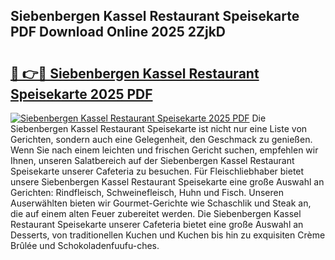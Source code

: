 ## Siebenbergen Kassel Restaurant Speisekarte PDF Download Online 2025 2ZjkD

# <h2><a href="http://gcbtrq.nevu.top/?p=Siebenbergen+Kassel+Restaurant+Speisekarte">🔗 👉🔴 Siebenbergen Kassel Restaurant Speisekarte 2025 PDF</a></h2>

[![Siebenbergen Kassel Restaurant Speisekarte 2025 PDF](https://i.imgur.com/dBaPXMq.png)](http://gcbtrq.nevu.top/?p=Siebenbergen+Kassel+Restaurant+Speisekarte)
Die Siebenbergen Kassel Restaurant Speisekarte ist nicht nur eine Liste von Gerichten, sondern auch eine Gelegenheit, den Geschmack zu genießen. Wenn Sie nach einem leichten und frischen Gericht suchen, empfehlen wir Ihnen, unseren Salatbereich auf der Siebenbergen Kassel Restaurant Speisekarte unserer Cafeteria zu besuchen. Für Fleischliebhaber bietet unsere Siebenbergen Kassel Restaurant Speisekarte eine große Auswahl an Gerichten: Rindfleisch, Schweinefleisch, Huhn und Fisch. Unseren Auserwählten bieten wir Gourmet-Gerichte wie Schaschlik und Steak an, die auf einem alten Feuer zubereitet werden. Die Siebenbergen Kassel Restaurant Speisekarte unserer Cafeteria bietet eine große Auswahl an Desserts, von traditionellen Kuchen und Kuchen bis hin zu exquisiten Crème Brûlée und Schokoladenfuufu-ches.
